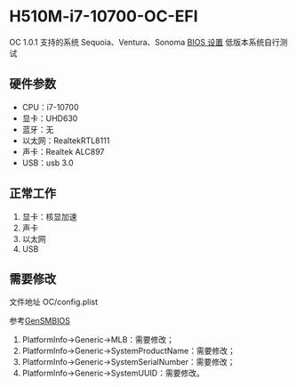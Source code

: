 # H510M-i7-10700-OC-EFI
OC 1.0.1
支持的系统 Sequoia、Ventura、Sonoma
[BIOS 设置](https://apple.sqlsec.com/3-%E5%87%86%E5%A4%87%E5%B7%A5%E4%BD%9C/3-1.html) 低版本系统自行测试

## 硬件参数

- CPU：i7-10700
- 显卡：UHD630
- 蓝牙：无
- 以太网：RealtekRTL8111
- 声卡：Realtek ALC897
- USB：usb 3.0

## 正常工作

1. 显卡：核显加速
2. 声卡
3. 以太网
4. USB

## 需要修改
文件地址 OC/config.plist

参考[GenSMBIOS](https://github.com/corpnewt/GenSMBIOS)

1. PlatformInfo->Generic->MLB：需要修改；
2. PlatformInfo->Generic->SystemProductName：需要修改；
3. PlatformInfo->Generic->SystemSerialNumber：需要修改；
4. PlatformInfo->Generic->SystemUUID：需要修改。

